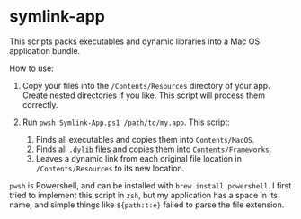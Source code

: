# symlink-app

This scripts packs executables and dynamic libraries into a Mac OS application bundle.

How to use:

1.  Copy your files into the `/Contents/Resources` directory of your app.  Create
    nested directories if you like.  This script will process them correctly.

2.  Run `pwsh Symlink-App.ps1 /path/to/my.app`.  This script:

    1.  Finds all executables and copies them into `Contents/MacOS`.
    2.  Finds all `.dylib` files and copies them into `Contents/Frameworks`.
    3.  Leaves a dynamic link from each original file location in 
        `/Contents/Resources` to its new location.

`pwsh` is Powershell, and can be installed with `brew install powershell`.  I first
tried to implement this script in `zsh`, but my application has a space in its name,
and simple things like `${path:t:e}` failed to parse the file extension. 